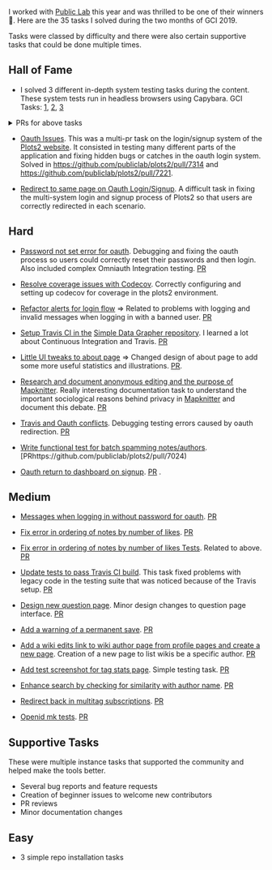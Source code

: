 
I worked with [Public Lab](https://publiclab.org) this year and was thrilled to be one of their winners :rocket:. Here are the 35 tasks I solved during the two months of GCI 2019.

Tasks were classed by difficulty and there were also certain supportive tasks that could be done multiple times.

## Hall of Fame

- I solved 3 different in-depth system testing tasks during the content. These system tests run in headless browsers using Capybara. GCI Tasks: [1](https://codein.withgoogle.com/archive/2019/t/6015285472002048/), [2](https://codein.withgoogle.com/archive/2019/t/6413406593089536/), [3](https://codein.withgoogle.com/archive/2019/t/6006675136315392/)
<details>
  <summary>PRs for above tasks</summary>
  <br>https://github.com/publiclab/plots2/pull/7314
  <ul>
    <li>https://github.com/publiclab/plots2/pull/7329</li>
    <li>https://github.com/publiclab/plots2/pull/7293</li>
    <li>https://github.com/publiclab/plots2/pull/7288</li>
    <li>https://github.com/publiclab/plots2/pull/7268</li>
    <li>https://github.com/publiclab/plots2/pull/7254</li>
    <li>https://github.com/publiclab/plots2/pull/7251</li>
  </ul>
</details>

- [Oauth Issues](https://codein.withgoogle.com/archive/2019/t/5997273587122176/). This was a multi-pr task on the login/signup system of the [Plots2 website](https://github.com/publiclab/plots2). It consisted in testing many different parts of the application and fixing hidden bugs or catches in the oauth login system. Solved in https://github.com/publiclab/plots2/pull/7314 and https://github.com/publiclab/plots2/pull/7221.

- [Redirect to same page on Oauth Login/Signup](https://codein.withgoogle.com/archive/2019/t/5179672933957632/). A difficult task in fixing the multi-system login and signup process of Plots2 so that users are correctly redirected in each scenario.

## Hard

- [Password not set error for oauth](https://codein.withgoogle.com/archive/2019/t/5284062525128704/). Debugging and fixing the oauth process so users could correctly reset their passwords and then login. Also included complex Omniauth Integration testing. [PR](https://github.com/publiclab/plots2/pull/7291)

- [Resolve coverage issues with Codecov](https://codein.withgoogle.com/archive/2019/t/5090273684619264/). Correctly configuring and setting up codecov for coverage in the plots2 environment.

- [Refactor alerts for login flow](https://codein.withgoogle.com/archive/2019/t/5692227880222720/) => Related to problems with logging and invalid messages when logging in with a banned user. [PR](https://github.com/publiclab/plots2/pull/7072)

- [Setup Travis CI in the](https://codein.withgoogle.com/archive/2019/t/6566406422790144/) [Simple Data Grapher repository](https://github.com/publiclab/simple-data-grapher). I learned a lot about Continuous Integration and Travis. [PR](https://github.com/publiclab/simple-data-grapher/pull/117)

- [Little UI tweaks to about page](https://codein.withgoogle.com/archive/2019/t/6576116186218496/) => Changed design of about page to add some more useful statistics and illustrations. [PR](https://github.com/publiclab/mapknitter/pull/1152).

- [Research and document anonymous editing and the purpose of Mapknitter](https://codein.withgoogle.com/archive/2019/t/5512659936477184/). Really interesting documentation task to understand the important sociological reasons behind privacy in [Mapknitter](https://mapknitter.org) and document this debate. [PR](https://github.com/publiclab/mapknitter/pull/1154)

- [Travis and Oauth conflicts](https://codein.withgoogle.com/archive/2019/t/5373857137950720/). Debugging testing errors caused by oauth redirection. [PR](https://github.com/publiclab/plots2/pull/7314)

- [Write functional test for batch spamming notes/authors](https://codein.withgoogle.com/archive/2019/t/6194787875553280/). [PRhttps://github.com/publiclab/plots2/pull/7024)

- [Oauth return to dashboard on signup](https://codein.withgoogle.com/archive/2019/t/5676472765775872/). [PR](https://github.com/publiclab/plots2/pull/7244)
. 
## Medium

- [Messages when logging in without password for oauth](https://codein.withgoogle.com/archive/2019/t/5916202187096064/). [PR](https://github.com/publiclab/plots2/pull/7292)

- [Fix error in ordering of notes by number of likes](https://codein.withgoogle.com/archive/2019/t/4666268112650240/). [PR](https://github.com/publiclab/plots2/pull/6919)

- [Fix error in ordering of notes by number of likes Tests](https://codein.withgoogle.com/archive/2019/t/6008919776821248/). Related to above. [PR](https://github.com/publiclab/plots2/pull/6938)

- [Update tests to pass Travis CI build](https://codein.withgoogle.com/archive/2019/t/4597419107418112/). This task fixed problems with legacy code in the testing suite that was noticed because of the Travis setup. [PR](https://github.com/publiclab/simple-data-grapher/pull/121)

- [Design new question page](https://codein.withgoogle.com/archive/2019/t/5667013410684928/). Minor design changes to question page interface. [PR](https://github.com/publiclab/plots2/pull/7034)

- [Add a warning of a permanent save](https://codein.withgoogle.com/archive/2019/t/5320110143700992/). [PR](https://github.com/publiclab/mapknitter/pull/1181)

- [Add a wiki edits link to wiki author page from profile pages and create a new page](https://codein.withgoogle.com/archive/2019/t/4790398061379584/). Creation of a new page to list wikis be a specific author. [PR](https://github.com/publiclab/plots2/pull/7169/)

- [Add test screenshot for tag stats page](https://codein.withgoogle.com/archive/2019/t/5582824057339904/). Simple testing task. [PR](https://github.com/publiclab/plots2/pull/7202)

- [Enhance search by checking for similarity with author name](https://codein.withgoogle.com/archive/2019/t/6145653701345280/). [PR](https://github.com/publiclab/spectral-workbench/pull/477)

- [Redirect back in multitag subscriptions](https://codein.withgoogle.com/archive/2019/t/6647913501949952/). [PR](https://github.com/publiclab/plots2/pull/7225)

- [Openid mk tests](https://codein.withgoogle.com/archive/2019/t/4690967202889728/). [PR](https://github.com/publiclab/plots2/pull/7247)

## Supportive Tasks
These were multiple instance tasks that supported the community and helped make the tools better.

- Several bug reports and feature requests
- Creation of beginner issues to welcome new contributors
- PR reviews
- Minor documentation changes

## Easy

- 3 simple repo installation tasks

